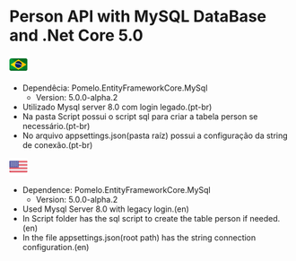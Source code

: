 # Person API with MySQL DataBase and .Net Core 5.0

![Português](Resources/brazil-flag.png)
- Dependêcia: Pomelo.EntityFrameworkCore.MySql
    - Version: 5.0.0-alpha.2
- Utilizado Mysql server 8.0 com login legado.(pt-br)
- Na pasta Script possui o script sql para criar a tabela person se necessário.(pt-br)
- No arquivo appsettings.json(pasta raíz) possui a configuração da string de conexão.(pt-br)

![English](Resources/usa-flag.png)
- Dependence: Pomelo.EntityFrameworkCore.MySql
    - Version: 5.0.0-alpha.2
- Used Mysql Server 8.0 with legacy login.(en)
- In Script folder has the sql script to create the table person if needed.(en)
- In the file appsettings.json(root path) has the string connection configuration.(en)

